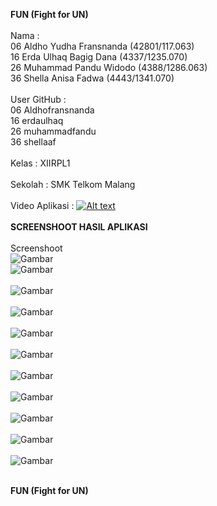 <b>FUN (Fight for UN)</b>
<br>
<br>
Nama : 
<br>06 Aldho Yudha Fransnanda (42801/117.063) 
<br>16 Erda Ulhaq Bagig Dana  (4337/1235.070) 
<br>26 Muhammad Pandu Widodo  (4388/1286.063) 
<br>36 Shella Anisa Fadwa     (4443/1341.070) 
<br>
<br>
User GitHub :
<br>06 Aldhofransnanda
<br>16 erdaulhaq
<br>26 muhammadfandu
<br>36 shellaaf
<br>
<br>
Kelas : XIIRPL1
<br>
<br>
Sekolah : SMK Telkom Malang
<br>
<br>
Video Aplikasi :
[![Alt text](https://img.youtube.com/vi/29bzIQetY4g/1)](https://www.youtube.com/watch?v=29bzIQetY4g&feature=youtu.be)
<br>
<br>
<b>SCREENSHOOT HASIL APLIKASI</b>
<br>
<br>Screenshoot<br>
![Gambar](https://raw.githubusercontent.com/Aldhofransnanda/FUN/master/SplashScreen.png)<br>
![Gambar](https://raw.githubusercontent.com/Aldhofransnanda/FUN/master/Main.png)<br><br>
![Gambar](https://raw.githubusercontent.com/Aldhofransnanda/FUN/master/Help.png)<br><br>
![Gambar](https://raw.githubusercontent.com/Aldhofransnanda/FUN/master/DetailHelp.png)<br><br>
![Gambar](https://raw.githubusercontent.com/Aldhofransnanda/FUN/master/ChooseNew.jpeg)<br><br>
![Gambar](https://raw.githubusercontent.com/Aldhofransnanda/FUN/master/ChapterNew.jpeg)<br><br>
![Gambar](https://raw.githubusercontent.com/Aldhofransnanda/FUN/master/DetailSoalChapterNew.jpeg)<br><br>
![Gambar](https://raw.githubusercontent.com/Aldhofransnanda/FUN/master/Soal.jpeg)<br><br>
![Gambar](https://raw.githubusercontent.com/Aldhofransnanda/FUN/master/DetailChapterNew.jpeg)<br><br>
![Gambar](https://raw.githubusercontent.com/Aldhofransnanda/FUN/master/ScorNew.jpeg)<br><br>
![Gambar](https://raw.githubusercontent.com/Aldhofransnanda/FUN/master/StatistikNew.jpeg)<br><br>


<b>FUN (Fight for UN)</b>
